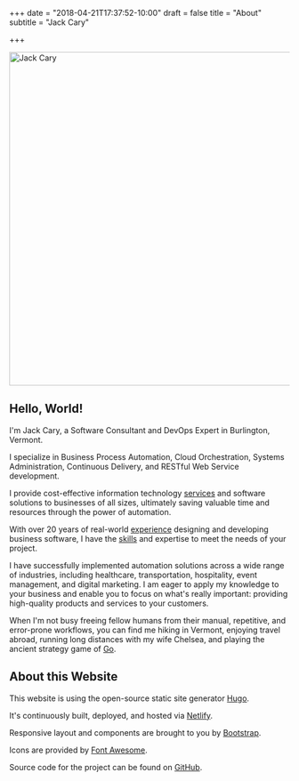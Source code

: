 +++
date = "2018-04-21T17:37:52-10:00"
draft = false
title = "About"
subtitle = "Jack Cary"

+++

<img class="img-fluid shadow" src="/img/jack-cary.jpg" alt="Jack Cary" width="600px">

## Hello, World!

I'm Jack Cary, a Software Consultant and DevOps Expert in Burlington, Vermont.

I specialize in Business Process Automation, Cloud Orchestration, Systems Administration, Continuous Delivery, and RESTful Web Service development.

I provide cost-effective information technology <a href="/services/">services</a> and software solutions to businesses of all sizes, ultimately saving valuable time and resources through the power of automation.

With over 20 years of real-world <a href="/experience/" >experience</a> designing and developing business software, I have the <a href="/skills/" >skills</a> and expertise to meet the needs of your project.

I have successfully implemented automation solutions across a wide range of industries, including healthcare, transportation, hospitality, event management, and digital marketing. I am eager to apply my knowledge to your business and enable you to focus on what's really important: providing high-quality products and services to your customers.

When I'm not busy freeing fellow humans from their manual, repetitive, and error-prone workflows, you can find me hiking in Vermont, enjoying travel abroad, running long distances with my wife Chelsea, and playing the ancient strategy game of <a href="https://en.wikipedia.org/wiki/Go_(game)">Go</a>.

## About this Website

This website is using the open-source static site generator <a href="https://gohugo.io/">Hugo</a>.

It's continuously built, deployed, and hosted via <a href="https://www.netlify.com/">Netlify</a>.

Responsive layout and components are brought to you by <a href="https://www.getbootstrap.com/">Bootstrap</a>.

Icons are provided by <a href="https://www.fontawesome.com/">Font Awesome</a>.

Source code for the project can be found on <a href="https://github.com/jackcary/jackcary.com/">GitHub</a>.
